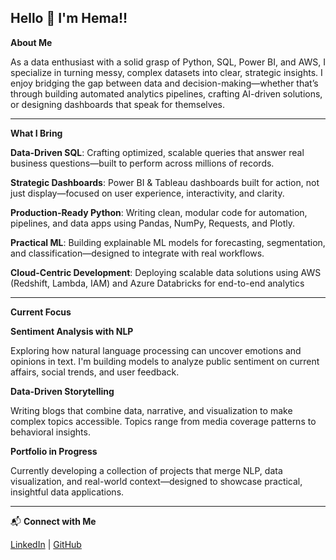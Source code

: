 ## Hello 👋 I'm Hema!!

<!--
**hemasreeuvs/hemasreeuvs** is a ✨ _special_ ✨ repository because its `README.md` (this file) appears on your GitHub profile.

Here are some ideas to get you started:

- 🔭 I’m currently working on ...
- 🌱 I’m currently learning ...
- 👯 I’m looking to collaborate on ...
- 🤔 I’m looking for help with ...
- 💬 Ask me about ...
- 📫 How to reach me: ...
- 😄 Pronouns: ...
- ⚡ Fun fact: ...
-->

 **About Me**

As a data enthusiast with a solid grasp of Python, SQL, Power BI, and AWS, I specialize in turning messy, complex datasets into clear, strategic insights. I enjoy bridging the gap between data and decision-making—whether that’s through building automated analytics pipelines, crafting AI-driven solutions, or designing dashboards that speak for themselves.

 ---
 
**What I Bring**

**Data-Driven SQL**: Crafting optimized, scalable queries that answer real business questions—built to perform across millions of records.

**Strategic Dashboards**: Power BI & Tableau dashboards built for action, not just display—focused on user experience, interactivity, and clarity.

**Production-Ready Python**: Writing clean, modular code for automation, pipelines, and data apps using Pandas, NumPy, Requests, and Plotly.

**Practical ML**: Building explainable ML models for forecasting, segmentation, and classification—designed to integrate with real workflows.

**Cloud-Centric Development**: Deploying scalable data solutions using AWS (Redshift, Lambda, IAM) and Azure Databricks for end-to-end analytics

---

**Current Focus**

**Sentiment Analysis with NLP**

Exploring how natural language processing can uncover emotions and opinions in text. I'm building models to analyze public sentiment on current affairs, social trends, and user feedback.

**Data-Driven Storytelling**

Writing blogs that combine data, narrative, and visualization to make complex topics accessible. Topics range from media coverage patterns to behavioral insights.

**Portfolio in Progress**

Currently developing a collection of projects that merge NLP, data visualization, and real-world context—designed to showcase practical, insightful data applications.

---

📬 **Connect with Me**

[LinkedIn](https://www.linkedin.com/in/uvshema) | [GitHub](https://github.com/hemasreeuvs)
